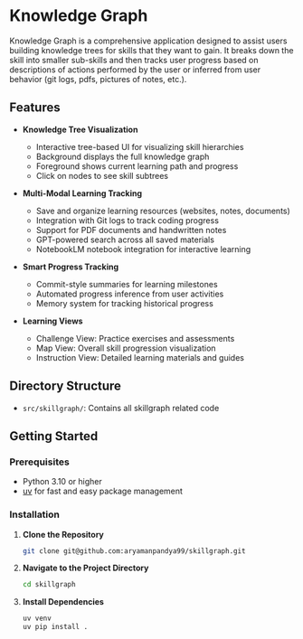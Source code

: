 # Knowledge Graph

Knowledge Graph is a comprehensive application designed to assist users building knowledge trees for skills that they want to gain. It breaks down the skill into smaller sub-skills and then tracks user progress based on descriptions of actions performed by the user or inferred from user behavior (git logs, pdfs, pictures of notes, etc.).

## Features

- **Knowledge Tree Visualization**
  - Interactive tree-based UI for visualizing skill hierarchies
  - Background displays the full knowledge graph
  - Foreground shows current learning path and progress
  - Click on nodes to see skill subtrees

- **Multi-Modal Learning Tracking**
  - Save and organize learning resources (websites, notes, documents)
  - Integration with Git logs to track coding progress
  - Support for PDF documents and handwritten notes
  - GPT-powered search across all saved materials
  - NotebookLM notebook integration for interactive learning

- **Smart Progress Tracking**
  - Commit-style summaries for learning milestones
  - Automated progress inference from user activities
  - Memory system for tracking historical progress

- **Learning Views**
  - Challenge View: Practice exercises and assessments
  - Map View: Overall skill progression visualization
  - Instruction View: Detailed learning materials and guides


## Directory Structure

- `src/skillgraph/`: Contains all skillgraph related code


## Getting Started

### Prerequisites

- Python 3.10 or higher
- [uv](https://docs.astral.sh/uv/getting-started/installation/) for fast and easy package management

### Installation

1. **Clone the Repository**

   ```bash
   git clone git@github.com:aryamanpandya99/skillgraph.git
   ```

2. **Navigate to the Project Directory**

   ```bash
   cd skillgraph
   ```

4. **Install Dependencies**

   ```bash
   uv venv
   uv pip install .
   ```
